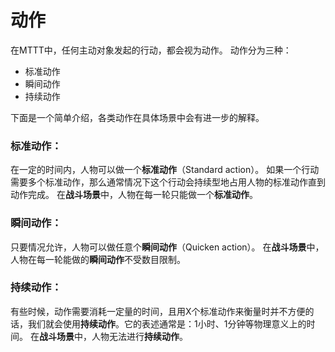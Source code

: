 # 动作

在MTTT中，任何主动对象发起的行动，都会视为动作。
动作分为三种：
* 标准动作
* 瞬间动作
* 持续动作

下面是一个简单介绍，各类动作在具体场景中会有进一步的解释。

### 标准动作：

在一定的时间内，人物可以做一个**标准动作**（Standard action）。
如果一个行动需要多个标准动作，那么通常情况下这个行动会持续型地占用人物的标准动作直到动作完成。
在**战斗场景**中，人物在每一轮只能做一个**标准动作**。


### 瞬间动作：

只要情况允许，人物可以做任意个**瞬间动作**（Quicken action）。
在**战斗场景**中，人物在每一轮能做的**瞬间动作**不受数目限制。


### 持续动作：

有些时候，动作需要消耗一定量的时间，且用X个标准动作来衡量时并不方便的话，我们就会使用**持续动作**。它的表述通常是：1小时、1分钟等物理意义上的时间。
在**战斗场景**中，人物无法进行**持续动作**。

